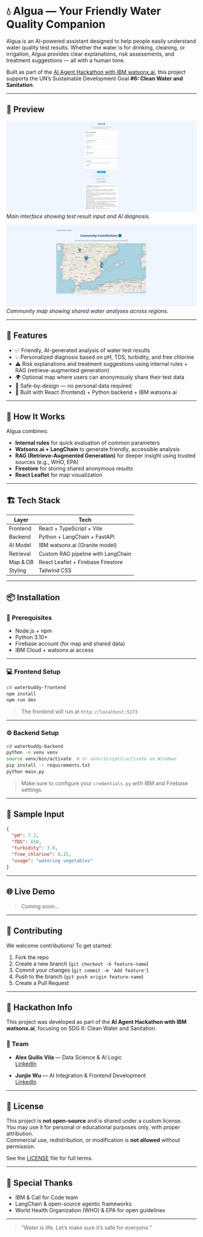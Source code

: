 # 💧 AIgua — Your Friendly Water Quality Companion

AIgua is an AI-powered assistant designed to help people easily understand water quality test results. Whether the water is for drinking, cleaning, or irrigation, AIgua provides clear explanations, risk assessments, and treatment suggestions — all with a human tone.

Built as part of the [AI Agent Hackathon with IBM watsonx.ai](https://developer.ibm.com/events/ai-agent-hackathon/), this project supports the UN’s Sustainable Development Goal **#6: Clean Water and Sanitation**.

---

## 📸 Preview

![AIgua screenshot 1](./screenshots/main-ui.png)  
*Main interface showing test result input and AI diagnosis.*

![AIgua screenshot 2](./screenshots/map-view.png)  
*Community map showing shared water analyses across regions.*

---

## 🚀 Features

- ✅ Friendly, AI-generated analysis of water test results  
- 💡 Personalized diagnosis based on pH, TDS, turbidity, and free chlorine  
- ⚠️ Risk explanations and treatment suggestions using internal rules + RAG (retrieve-augmented generation)  
- 🌍 Optional map where users can anonymously share their test data  
- 🔐 Safe-by-design — no personal data required  
- 📱 Built with React (frontend) + Python backend + IBM watsonx.ai  

---

## 🧠 How It Works

AIgua combines:
- **Internal rules** for quick evaluation of common parameters  
- **Watsonx.ai + LangChain** to generate friendly, accessible analysis  
- **RAG (Retrieve-Augmented Generation)** for deeper insight using trusted sources (e.g., WHO, EPA)  
- **Firestore** for storing shared anonymous results  
- **React Leaflet** for map visualization  

---

## 🏗 Tech Stack

| Layer         | Tech                              |
|---------------|-----------------------------------|
| Frontend      | React + TypeScript + Vite         |
| Backend       | Python + LangChain + FastAPI |
| AI Model      | IBM watsonx.ai (Granite model)    |
| Retrieval     | Custom RAG pipeline with LangChain |
| Map & DB      | React Leaflet + Firebase Firestore |
| Styling       | Tailwind CSS                      |

---

## 📦 Installation

### 🔧 Prerequisites

- Node.js + npm  
- Python 3.10+  
- Firebase account (for map and shared data)  
- IBM Cloud + watsonx.ai access  

---

### 💻 Frontend Setup

```bash
cd waterbuddy-frontend
npm install
npm run dev
```

> The frontend will run at `http://localhost:5173`

---

### ⚙️ Backend Setup

```bash
cd waterbuddy-backend
python -m venv venv
source venv/bin/activate  # or venv\Scripts\activate on Windows
pip install -r requirements.txt
python main.py
```

> Make sure to configure your `credentials.py` with IBM and Firebase settings.

---

## 🧪 Sample Input

```json
{
  "pH": 7.2,
  "TDS": 650,
  "turbidity": 3.0,
  "free_chlorine": 0.15,
  "usage": "watering vegetables"
}
```

---

## 🌐 Live Demo

> Coming soon...

---

## 🤝 Contributing

We welcome contributions! To get started:

1. Fork the repo  
2. Create a new branch (`git checkout -b feature-name`)  
3. Commit your changes (`git commit -m 'Add feature'`)  
4. Push to the branch (`git push origin feature-name`)  
5. Create a Pull Request  

---

## 🎯 Hackathon Info

This project was developed as part of the **AI Agent Hackathon with IBM watsonx.ai**, focusing on SDG 6: Clean Water and Sanitation.

### 👥 Team

- **Alex Quilis Vila** — Data Science & AI Logic  
  [LinkedIn](https://www.linkedin.com/in/alex-quilis-vila/)
  
- **Junjie Wu** — AI Integration & Frontend Development  
  [LinkedIn](https://www.linkedin.com/in/junjie-wu-jj/)  

---

## 📄 License

This project is **not open-source** and is shared under a custom license.  
You may use it for personal or educational purposes only, with proper attribution.  
Commercial use, redistribution, or modification is **not allowed** without permission.

See the [LICENSE](./LICENSE.md) file for full terms.

---

## 💙 Special Thanks

- IBM & Call for Code team  
- LangChain & open-source agentic frameworks  
- World Health Organization (WHO) & EPA for open guidelines  

---

> “Water is life. Let’s make sure it’s safe for everyone.”
